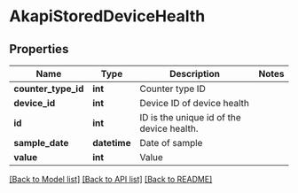 # AkapiStoredDeviceHealth

## Properties
Name | Type | Description | Notes
------------ | ------------- | ------------- | -------------
**counter_type_id** | **int** | Counter type ID | 
**device_id** | **int** | Device ID of device health | 
**id** | **int** | ID is the unique id of the device health. | 
**sample_date** | **datetime** | Date of sample | 
**value** | **int** | Value | 

[[Back to Model list]](../README.md#documentation-for-models) [[Back to API list]](../README.md#documentation-for-api-endpoints) [[Back to README]](../README.md)

